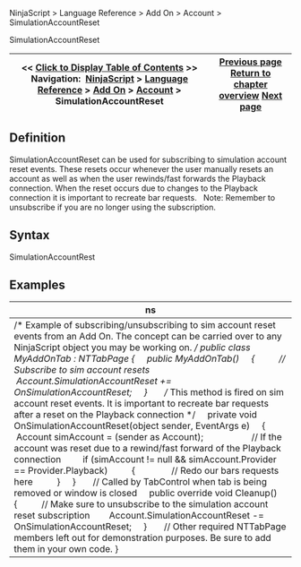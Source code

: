 ﻿
NinjaScript > Language Reference > Add On > Account > SimulationAccountReset

SimulationAccountReset

| << [Click to Display Table of Contents](simulationaccountreset.md) >> **Navigation:**     [NinjaScript](ninjascript.md) > [Language Reference](language_reference_wip.md) > [Add On](add_on.md) > [Account](account_class.md) > SimulationAccountReset | [Previous page](positionupdate.md) [Return to chapter overview](account_class.md) [Next page](strategies_account.md) |
| --- | --- |
## Definition
SimulationAccountReset can be used for subscribing to simulation account reset events. These resets occur whenever the user manually resets an account as well as when the user rewinds/fast forwards the Playback connection. When the reset occurs due to changes to the Playback connection it is important to recreate bar requests.
 
Note: Remember to unsubscribe if you are no longer using the subscription.
 
## Syntax
SimulationAccountRest

## Examples

| ns |
| --- |
| /* Example of subscribing/unsubscribing to sim account reset events from an Add On. The concept can be carried over to any NinjaScript object you may be working on. */ public class MyAddOnTab : NTTabPage {      public MyAddOnTab()      {           // Subscribe to sim account resets           Account.SimulationAccountReset += OnSimulationAccountReset;      }        /* This method is fired on sim account reset events. It is important to recreate bar requests      after a reset on the Playback connection */      private void OnSimulationAccountReset(object sender, EventArgs e)      {           Account simAccount = (sender as Account);                      // If the account was reset due to a rewind/fast forward of the Playback connection          if (simAccount != null && simAccount.Provider == Provider.Playback)           {                // Redo our bars requests here           }      }        // Called by TabControl when tab is being removed or window is closed      public override void Cleanup()      {           // Make sure to unsubscribe to the simulation account reset subscription          Account.SimulationAccountReset -= OnSimulationAccountReset;      }        // Other required NTTabPage members left out for demonstration purposes. Be sure to add them in your own code. } |
